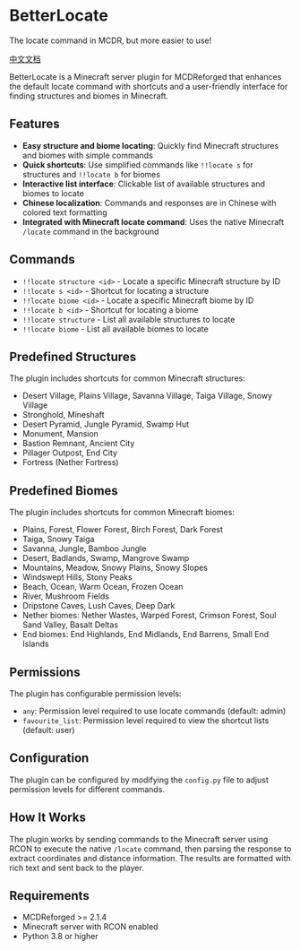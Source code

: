 # BetterLocate

The locate command in MCDR, but more easier to use!

[中文文档](README_zh.md)

BetterLocate is a Minecraft server plugin for MCDReforged that enhances the default locate command with shortcuts and a user-friendly interface for finding structures and biomes in Minecraft.

## Features

- **Easy structure and biome locating**: Quickly find Minecraft structures and biomes with simple commands
- **Quick shortcuts**: Use simplified commands like `!!locate s` for structures and `!!locate b` for biomes
- **Interactive list interface**: Clickable list of available structures and biomes to locate
- **Chinese localization**: Commands and responses are in Chinese with colored text formatting
- **Integrated with Minecraft locate command**: Uses the native Minecraft `/locate` command in the background

## Commands

- `!!locate structure <id>` - Locate a specific Minecraft structure by ID
- `!!locate s <id>` - Shortcut for locating a structure
- `!!locate biome <id>` - Locate a specific Minecraft biome by ID
- `!!locate b <id>` - Shortcut for locating a biome
- `!!locate structure` - List all available structures to locate
- `!!locate biome` - List all available biomes to locate

## Predefined Structures

The plugin includes shortcuts for common Minecraft structures:
- Desert Village, Plains Village, Savanna Village, Taiga Village, Snowy Village
- Stronghold, Mineshaft
- Desert Pyramid, Jungle Pyramid, Swamp Hut
- Monument, Mansion
- Bastion Remnant, Ancient City
- Pillager Outpost, End City
- Fortress (Nether Fortress)

## Predefined Biomes

The plugin includes shortcuts for common Minecraft biomes:
- Plains, Forest, Flower Forest, Birch Forest, Dark Forest
- Taiga, Snowy Taiga
- Savanna, Jungle, Bamboo Jungle
- Desert, Badlands, Swamp, Mangrove Swamp
- Mountains, Meadow, Snowy Plains, Snowy Slopes
- Windswept Hills, Stony Peaks
- Beach, Ocean, Warm Ocean, Frozen Ocean
- River, Mushroom Fields
- Dripstone Caves, Lush Caves, Deep Dark
- Nether biomes: Nether Wastes, Warped Forest, Crimson Forest, Soul Sand Valley, Basalt Deltas
- End biomes: End Highlands, End Midlands, End Barrens, Small End Islands

## Permissions

The plugin has configurable permission levels:
- `any`: Permission level required to use locate commands (default: admin)
- `favourite_list`: Permission level required to view the shortcut lists (default: user)

## Configuration

The plugin can be configured by modifying the `config.py` file to adjust permission levels for different commands.

## How It Works

The plugin works by sending commands to the Minecraft server using RCON to execute the native `/locate` command, then parsing the response to extract coordinates and distance information. The results are formatted with rich text and sent back to the player.

## Requirements

- MCDReforged >= 2.1.4
- Minecraft server with RCON enabled
- Python 3.8 or higher
